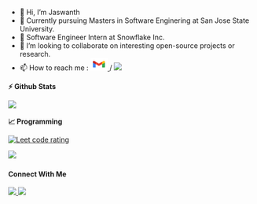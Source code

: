 
<!-- ![](https://komarev.com/ghpvc/?username=jaswanthkarangula&style=plastic&color=dc143c)
[![trophy](https://github-profile-trophy.vercel.app/?username=jaswanthkarangula&theme=onedark)](https://github.com/ryo-ma/github-profile-trophy)
-->

<!-- <p align="left">
  <a href="https://leetcode.com/J__K/">
    <img src="https://cp-logo.vercel.app/leetcode/J__K" alt="Leet code rating" />
  </a> -->
<!--   <a href="https://codeforces.com/profile/J__K.me">
    <img src="https://raw.githubusercontent.com/J__K/cf-stats/main/output/rating.svg" alt="Codeforces rating" />
  </a> -->
<!--   <a href="https://github.com/jaswanthkarangula/">
    <img src="https://komarev.com/ghpvc/?username=JaswanthKarangula" alt="visitors" />
  </a> -->

<!-- </p> -->

- 👋 Hi, I’m Jaswanth
- 👀 Currently pursuing Masters in Software Enginering at San Jose State University.
- 🎯 Software Engineer Intern at Snowflake Inc.
- 💞️ I’m looking to collaborate on interesting open-source projects or research.
- 📫 How to reach me : <a href="mailto:jaswanthkarangula01@gmail.com"> <img src="img/gmail.png" height=25 width=35> </a> / <a href="https://www.linkedin.com/in/jaswanthkarangula/">
  <img src="https://img.shields.io/badge/linkedin-%230077B5.svg?&style=for-the-badge&logo=linkedin&logoColor=white" height=25>
</a>
<!---
JaswanthKarangula/JaswanthKarangula is a ✨ special ✨ repository because its `README.md` (this file) appears on your GitHub profile.
You can click the Preview link to take a look at your changes.
--->



<b>⚡ Github Stats</b>
<p float="left">
<!-- <img height="180em" src="https://github-readme-stats.vercel.app/api?username=JaswanthKarangula&show_icons=true&hide_border=true&&count_private=true&include_all_commits=true" />  -->
<img height="250em" src="https://github-readme-stats.vercel.app/api/top-langs/?username=JaswanthKarangula&theme=react&layout=compact&hide=css%22&langs_count=8"/>
</p>

<b>&#128200;  Programming</b>

<p align="left">
  <a href="https://leetcode.com/J__K/">
    <img src="https://cp-logo.vercel.app/leetcode/J__K" alt="Leet code rating" />
  </a>
  </p>
<p float="left">
<img height="390em" src="https://leetcard.jacoblin.cool/J__K?theme=dark&font=Karma&ext=contest" />
<!-- <img height="280em" src="https://raw.githubusercontent.com/J__K/cf-stats/main/output/light_card.svg" /> -->
</p>


<!-- <p><img align="left" src="https://github-readme-stats.vercel.app/api/top-langs?username=jaswanthkarangula&show_icons=true&locale=en&layout=compact" alt="jaswanthkarangula" /></p>

<p>&nbsp;<img align="center" src="https://github-readme-stats.vercel.app/api?username=jaswanthkarangula&show_icons=true&locale=en" alt="jaswanthkarangula" /></p>

<p><img align="center" src="https://github-readme-streak-stats.herokuapp.com/?user=jaswanthkarangula&" alt="jaswanthkarangula" /></p>
 -->
#### Connect With Me

 <p left="center">
<a href="https://twitter.com/J__K">
  <img src="https://img.shields.io/badge/twitter-%231DA1F2.svg?&style=for-the-badge&logo=twitter&logoColor=white" height=25>
</a> 
<a href="https://www.linkedin.com/in/jaswanthkarangula/">
  <img src="https://img.shields.io/badge/linkedin-%230077B5.svg?&style=for-the-badge&logo=linkedin&logoColor=white" height=25>
</a> 

<a href="jaswanthkarangula01@gmail.com">
<!--   <img src="	https://img.shields.io/badge/Gmail-D14836?style=for-the-badge&logo=gmail&logoColor=white" height=25> -->
</a>
</p>
